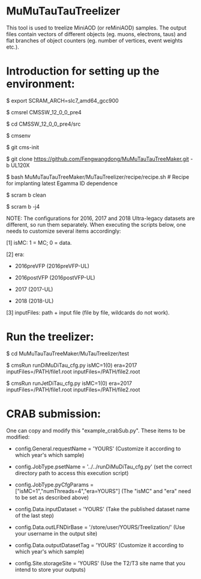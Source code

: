 # MuMuTauTauTreelizerThis tool is used to treelize MiniAOD (or reMiniAOD) samples. The output files contain vectors of different objects (eg. muons, electrons, taus) and flat branches of object counters (eg. number of vertices, event weights etc.).# Introduction for setting up the environment:$ export SCRAM_ARCH=slc7_amd64_gcc900$ cmsrel CMSSW_12_0_0_pre4$ cd CMSSW_12_0_0_pre4/src$ cmsenv$ git cms-init$ git clone https://github.com/Fengwangdong/MuMuTauTauTreeMaker.git -b UL120X$ bash MuMuTauTauTreeMaker/MuTauTreelizer/recipe/recipe.sh # Recipe for implanting latest Egamma ID dependence$ scram b clean$ scram b -j4NOTE: The configurations for 2016, 2017 and 2018 Ultra-legacy datasets are different, so run them separately. When executing the scripts below, one needs to customize several items accordingly:[1] isMC: 1 = MC; 0 = data.[2] era:* 2016preVFP (2016preVFP-UL)* 2016postVFP (2016postVFP-UL) * 2017 (2017-UL)* 2018 (2018-UL)[3] inputFiles: path + input file (file by file, wildcards do not work).# Run the treelizer:$ cd MuMuTauTauTreeMaker/MuTauTreelizer/test$ cmsRun runDiMuDiTau_cfg.py isMC=1(0) era=2017 inputFiles=/PATH/file1.root inputFiles=/PATH/file2.root$ cmsRun runJetDiTau_cfg.py isMC=1(0) era=2017 inputFiles=/PATH/file1.root inputFiles=/PATH/file2.root# CRAB submission:One can copy and modify this "example_crabSub.py". These items to be modified:* config.General.requestName = 'YOURS' (Customize it according to which year's which sample)* config.JobType.psetName = '../../runDiMuDiTau_cfg.py' (set the correct directory path to access this execution script)* config.JobType.pyCfgParams = ["isMC=1","numThreads=4","era=YOURS"] (The "isMC" and "era" need to be set as described above)* config.Data.inputDataset = 'YOURS' (Take the published dataset name of the last step)* config.Data.outLFNDirBase = '/store/user/YOURS/Treelization/' (Use your username in the output site)* config.Data.outputDatasetTag = 'YOURS' (Customize it according to which year's which sample)* config.Site.storageSite = 'YOURS' (Use the T2/T3 site name that you intend to store your outputs)